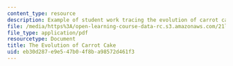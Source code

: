 ```yaml
---
content_type: resource
description: Example of student work tracing the evolution of carrot cake.
file: /media/https%3A/open-learning-course-data-rc.s3.amazonaws.com/21l-707-reading-cookbooks-from-the-forme-of-cury-to-the-smitten-kitchen-spring-2017/eb30d287e9e547b04f8ba98572d461f3_MIT21L_707S17_Fifth_Essay.pdf
file_type: application/pdf
resourcetype: Document
title: The Evolution of Carrot Cake
uid: eb30d287-e9e5-47b0-4f8b-a98572d461f3
---
```

